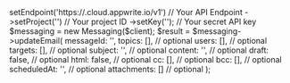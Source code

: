 <?php

use Appwrite\Client;
use Appwrite\Services\Messaging;

$client = (new Client())
    ->setEndpoint('https://<REGION>.cloud.appwrite.io/v1') // Your API Endpoint
    ->setProject('<YOUR_PROJECT_ID>') // Your project ID
    ->setKey('<YOUR_API_KEY>'); // Your secret API key

$messaging = new Messaging($client);

$result = $messaging->updateEmail(
    messageId: '<MESSAGE_ID>',
    topics: [], // optional
    users: [], // optional
    targets: [], // optional
    subject: '<SUBJECT>', // optional
    content: '<CONTENT>', // optional
    draft: false, // optional
    html: false, // optional
    cc: [], // optional
    bcc: [], // optional
    scheduledAt: '', // optional
    attachments: [] // optional
);